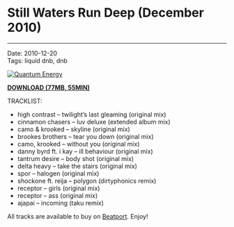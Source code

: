 # Still Waters Run Deep (December 2010)

----

Date: 2010-12-20    
Tags: liquid dnb, dnb    

[![Quantum Energy](https://drive.google.com/uc?export=download&id=0BzB_BNja1f1KY1B2aWhMT0syRTg)](https://drive.google.com/uc?export=download&id=0B_4_ynm06YZIamVCUS12TW1haHM)

<!-- DOWNLOAD LINK -->
[**DOWNLOAD (77MB, 55MIN)**](https://drive.google.com/file/d/0B_4_ynm06YZIamVCUS12TW1haHM/edit?usp=sharing)

TRACKLIST:  

* high contrast – twilight’s last gleaming (original mix)
* cinnamon chasers – luv deluxe (extended album mix)
* camo & krooked – skyline (original mix)
* brookes brothers – tear you down (original mix)
* camo, krooked – without you (original mix)
* danny byrd ft. i kay – ill behaviour (original mix)
* tantrum desire – body shot (original mix)
* delta heavy – take the stairs (original mix)
* spor – halogen (original mix)
* shockone ft. reija – polygon (dirtyphonics remix)
* receptor – girls (original mix)
* receptor – ass (original mix)
* ajapai – incoming (taku remix)

All tracks are available to buy on <a href="http://beatport.com" target="_blank">Beatport</a>.
Enjoy!